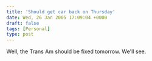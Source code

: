```yaml
---
title: 'Should get car back on Thursday'
date: Wed, 26 Jan 2005 17:09:04 +0000
draft: false
tags: [Personal]
type: post
---
```


Well, the Trans Am should be fixed tomorrow. We'll see.